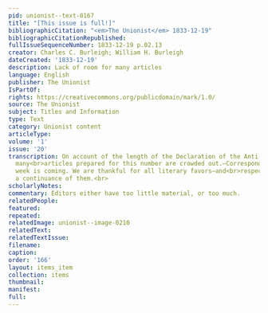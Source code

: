 ```yaml
---
pid: unionist--text-0167
title: "[This issue is full!]"
bibliographicCitation: "<em>The Unionist</em> 1833-12-19"
bibliographicCitationRepublished: 
fullIssueSequenceNumber: 1833-12-19 p.02.13
creator: Charles C. Burleigh; William H. Burleigh
dateCreated: '1833-12-19'
description: Lack of room for many articles
language: English
publisher: The Unionist
IsPartOf: 
rights: https://creativecommons.org/publicdomain/mark/1.0/
source: The Unionist
subject: Titles and Information
type: Text
category: Unionist content
articleType: 
volume: '1'
issue: '20'
transcription: On account of the length of the Declaration of the Anti-Slavery Convention,
  many<br>articles prepared for this number are crowded out.—Correspondents must have<br>patience—another
  week is coming. We are thankful for all literary favors—and<br>respectfully request
  a continuance of them.<br>
scholarlyNotes: 
commentary: Editors either have too little material, or too much.
relatedPeople: 
featured: 
repeated: 
relatedImage: unionist--image-0210
relatedText: 
relatedTextIssue: 
filename: 
caption: 
order: '166'
layout: items_item
collection: items
thumbnail: 
manifest: 
full: 
---
```

